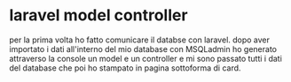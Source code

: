 # laravel model controller

per la prima volta ho fatto comunicare il databse con  laravel.
dopo aver importato i dati all'interno del mio database con MSQLadmin ho generato attraverso la console un model e un controller e mi sono passato tutti i dati del database che poi ho stampato in pagina sottoforma di card. 
